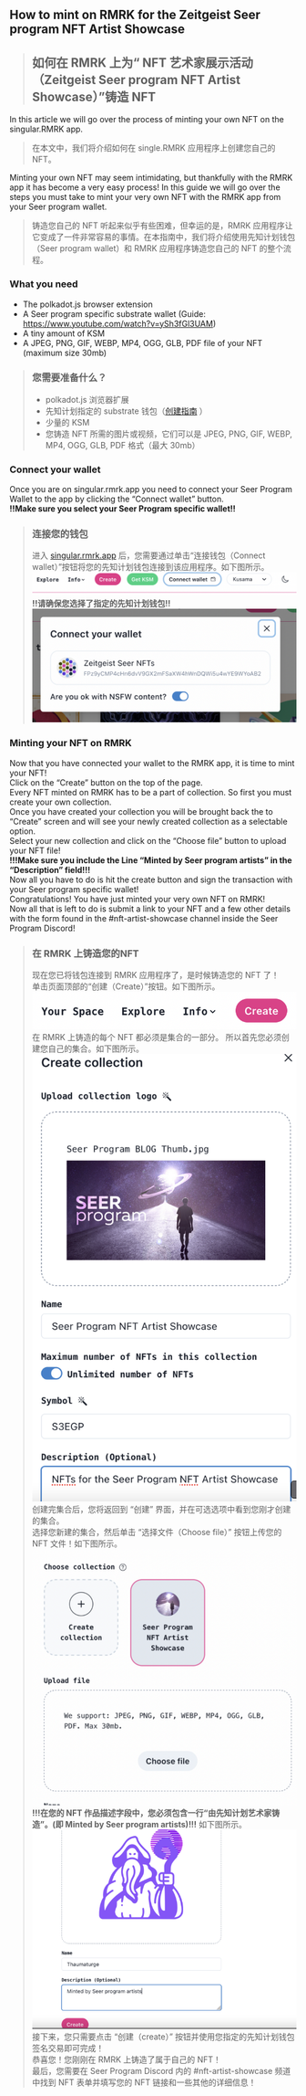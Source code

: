 ## How to mint on RMRK for the Zeitgeist Seer program NFT Artist Showcase
> ## 如何在 RMRK 上为“ NFT 艺术家展示活动（Zeitgeist Seer program NFT Artist Showcase）”铸造 NFT

In this article we will go over the process of minting your own NFT on the singular.RMRK app.
> 在本文中，我们将介绍如何在 single.RMRK 应用程序上创建您自己的 NFT。

Minting your own NFT may seem intimidating, but thankfully with the RMRK app it has become a very easy process! In this guide we will go over the steps you must take to mint your very own NFT with the RMRK app from your Seer program wallet.
> 铸造您自己的 NFT 听起来似乎有些困难，但幸运的是，RMRK 应用程序让它变成了一件非常容易的事情。在本指南中，我们将介绍使用先知计划钱包（Seer program wallet）和 RMRK 应用程序铸造您自己的 NFT 的整个流程。

### What you need
- The polkadot.js browser extension  
- A Seer program specific substrate wallet (Guide: https://www.youtube.com/watch?v=ySh3fGl3UAM)  
- A tiny amount of KSM  
- A JPEG, PNG, GIF, WEBP, MP4, OGG, GLB, PDF file of your NFT (maximum size 30mb)
> ### 您需要准备什么？
> - polkadot.js 浏览器扩展  
> - 先知计划指定的 substrate 钱包（[创建指南](https://www.youtube.com/watch?v=ySh3fGl3UAM) ）  
> - 少量的 KSM  
> - 您铸造 NFT 所需的图片或视频，它们可以是 JPEG, PNG, GIF, WEBP, MP4, OGG, GLB, PDF 格式（最大 30mb）

### Connect your wallet
Once you are on singular.rmrk.app you need to connect your Seer Program Wallet to the app by clicking the “Connect wallet” button.  
**!!Make sure you select your Seer Program specific wallet!!**
> ### 连接您的钱包
> 进入 [singular.rmrk.app](https://singular.rmrk.app/) 后，您需要通过单击“连接钱包（Connect wallet）”按钮将您的先知计划钱包连接到该应用程序。如下图所示。
> ![](2021-09-26-15-07-22.png)  
> **!!请确保您选择了指定的先知计划钱包!!**
> ![](2021-09-26-15-09-51.png)


### Minting your NFT on RMRK
Now that you have connected your wallet to the RMRK app, it is time to mint your NFT!  
Click on the “Create” button on the top of the page.  
Every NFT minted on RMRK has to be a part of collection. So first you must create your own collection.  
Once you have created your collection you will be brought back the to “Create” screen and will see your newly created collection as a selectable option.  
Select your new collection and click on the “Choose file” button to upload your NFT file!  
**!!!Make sure you include the Line “Minted by Seer program artists” in the “Description” field!!!**  
Now all you have to do is hit the create button and sign the transaction with your Seer program specific wallet!  
Congratulations! You have just minted your very own NFT on RMRK!  
Now all that is left to do is submit a link to your NFT and a few other details with the form found in the #nft-artist-showcase channel inside the Seer Program Discord!

> ### 在 RMRK 上铸造您的NFT
> 现在您已将钱包连接到 RMRK 应用程序了，是时候铸造您的 NFT 了！  
> 单击页面顶部的“创建（Create）”按钮。如下图所示。
> ![](2021-09-26-15-11-57.png)  
> 在 RMRK 上铸造的每个 NFT 都必须是集合的一部分。 所以首先您必须创建您自己的集合。如下图所示。
> ![](2021-09-26-15-14-35.png)  
> 创建完集合后，您将返回到 “创建” 界面，并在可选选项中看到您刚才创建的集合。  
> 选择您新建的集合，然后单击 “选择文件（Choose file）” 按钮上传您的 NFT 文件！如下图所示。  
> ![](2021-09-26-15-19-51.png)
> **!!!在您的 NFT 作品描述字段中，您必须包含一行“由先知计划艺术家铸造”。(即 Minted by Seer program artists)!!!** 如下图所示。  
> ![](2021-09-26-15-22-23.png)
> 接下来，您只需要点击 “创建（create）” 按钮并使用您指定的先知计划钱包签名交易即可完成！  
> 恭喜您！您刚刚在 RMRK 上铸造了属于自己的 NFT！  
> 最后，您需要在 Seer Program Discord 内的 #nft-artist-showcase 频道中找到 NFT 表单并填写您的 NFT 链接和一些其他的详细信息！
